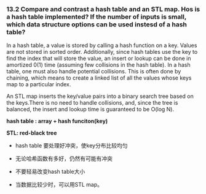 ### 13.2 Compare and contrast a hash table and an STL map. Hos is a hash table implemented? If the number of inputs is small, which data structure options can be used instesd of a hash table?

In a hash table, a value is stored by calling a hash function on a key. Values are not stored in sorted order. Additionally, since hash tables use the key to find the index that will store the value, an insert or lookup can be done in amortized 0(1) time (assuming few collisions in the hash table). In a hash table, one must also handle potential collisions. This is often done by chaining, which means to create a linked list of all the values whose keys map to a particular index.

An STL map inserts the key/value pairs into a binary search tree based on the keys.There is no need to handle collisions, and, since the tree is balanced, the insert and lookup time is guaranteed to be O(log N).

**hash table : array + hash funciton(key)**

**STL: red-black tree**

- hash table 要处理好冲突，使key分布比较均匀

- 无论哈希函数有多好，仍然有可能有冲突

- 不要轻易改变hash table大小

- 当数据比较少时，可以用STL map。

